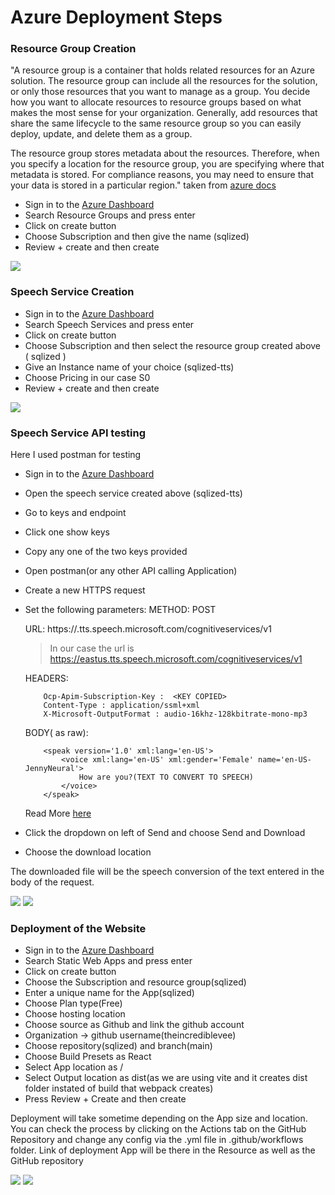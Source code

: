 # Azure Deployment Steps

### Resource Group Creation

"A resource group is a container that holds related resources for an Azure solution. The resource group can include all the resources for the solution, or only those resources that you want to manage as a group. You decide how you want to allocate resources to resource groups based on what makes the most sense for your organization. Generally, add resources that share the same lifecycle to the same resource group so you can easily deploy, update, and delete them as a group.

The resource group stores metadata about the resources. Therefore, when you specify a location for the resource group, you are specifying where that metadata is stored. For compliance reasons, you may need to ensure that your data is stored in a particular region." taken from [azure docs](https://docs.microsoft.com/en-us/azure/azure-resource-manager/management/manage-resource-groups-portal)

* Sign in to the [Azure Dashboard](https://portal.azure.com/)
* Search Resource Groups and press enter
* Click on create button
* Choose Subscription and then give the name (sqlized) 
* Review + create and then create

<img src="./Screenshots/static/Azure/resource_group.png">

### Speech Service Creation

* Sign in to the [Azure Dashboard](https://portal.azure.com)
* Search Speech Services and press enter
* Click on create button
* Choose Subscription and then select the resource group created above ( sqlized )
* Give an Instance name of your choice (sqlized-tts)
* Choose Pricing in our case S0
* Review + create and then create

<img src="./Screenshots/static/Azure/speech_services.png">

### Speech Service API testing

Here I used postman for testing

* Sign in to the [Azure Dashboard](https://portal.azure.com)
* Open the speech service created above (sqlized-tts)
* Go to keys and endpoint
* Click one show keys
* Copy any one of the two keys provided
* Open postman(or any other API calling Application)
* Create a new HTTPS request
* Set the following parameters:
    METHOD:     POST

    URL:    https://<Region>.tts.speech.microsoft.com/cognitiveservices/v1
    >In our case the url is https://eastus.tts.speech.microsoft.com/cognitiveservices/v1

    HEADERS:    
    ```
        Ocp-Apim-Subscription-Key :  <KEY COPIED>
        Content-Type : application/ssml+xml
        X-Microsoft-OutputFormat : audio-16khz-128kbitrate-mono-mp3
    ```
    BODY( as raw):  
    ```     
        <speak version='1.0' xml:lang='en-US'>
            <voice xml:lang='en-US' xml:gender='Female' name='en-US-JennyNeural'>
                How are you?(TEXT TO CONVERT TO SPEECH)
            </voice>
        </speak>
    ```
    Read More [here](https://docs.microsoft.com/en-us/azure/cognitive-services/speech-service/rest-text-to-speech)
* Click the dropdown on left of Send and choose Send and Download
* Choose the download location

The downloaded file will be the speech conversion of the text entered in the body of the request.

<img src="./Screenshots/static/Azure/sqlized-tts.png">

<img src="./Screenshots/static/Azure/postman.png">


### Deployment of the Website

* Sign in to the [Azure Dashboard](https://portal.azure.com)
* Search Static Web Apps and press enter
* Click on create button
* Choose the Subscription and resource group(sqlized)
* Enter a unique name for the App(sqlized)
* Choose Plan type(Free)
* Choose hosting location
* Choose source as Github and link the github account
* Organization -> github username(theincrediblevee)
* Choose repository(sqlized) and branch(main)
* Choose Build Presets as React
* Select App location as / 
* Select Output location as dist(as we are using vite and it creates dist folder instated of build that webpack creates)
* Press Review + Create and then create

Deployment will take sometime depending on the App size and location. 
You can check the process by clicking on the Actions tab on the GitHub Repository and change any config via the .yml file in .github/workflows folder.
Link of deployment App will be there in the Resource as well as the GitHub repository

<img src="./ScreenShots/static/Azure/static_apps_1.png">

<img src="./ScreenShots/static/Azure/static_apps_2.png">


